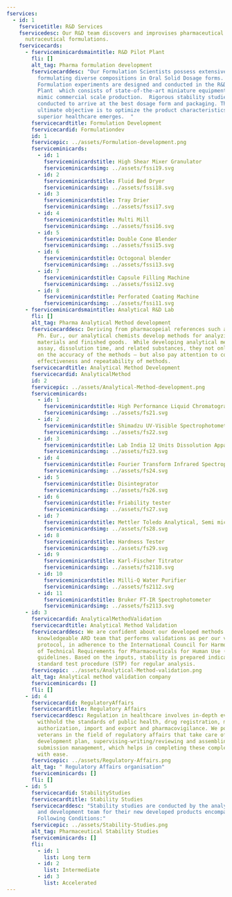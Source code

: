 ```yaml
---
fservices:
  - id: 1
    fservicetitle: R&D Services
    fservicedesc: Our R&D team discovers and improvises pharmaceutical and
      nutraceutical formulations.
    fservicecards:
      - fserviceminicardsmaintitle: R&D Pilot Plant
        fli: []
        alt_tag: Pharma formulation development
        fservicecarddesc: "Our Formulation Scientists possess extensive expertise in
          formulating diverse compositions in Oral Solid Dosage forms.
          Formulation experiments are designed and conducted in the R&D Pilot
          Plant  which consists of state-of-the-art miniature equipment that
          mimic commercial scale production.  Rigorous stability studies are
          conducted to arrive at the best dosage form and packaging. The
          ultimate objective is to optimize the product characteristics so that
          superior healthcare emerges.  "
        fservicecardtitle: Formulation Development
        fservicecardid: Formulationdev
        id: 1
        fservicepic: ../assets/Formulation-development.png
        fserviceminicards:
          - id: 1
            fserviceminicardstitle: High Shear Mixer Granulator
            fserviceminicardsimg: ../assets/fssi19.svg
          - id: 2
            fserviceminicardstitle: Fluid Bed Dryer
            fserviceminicardsimg: ../assets/fssi18.svg
          - id: 3
            fserviceminicardstitle: Tray Drier
            fserviceminicardsimg: ../assets/fssi17.svg
          - id: 4
            fserviceminicardstitle: Multi Mill
            fserviceminicardsimg: ../assets/fssi16.svg
          - id: 5
            fserviceminicardstitle: Double Cone Blender
            fserviceminicardsimg: ../assets/fssi15.svg
          - id: 6
            fserviceminicardstitle: Octogonal blender
            fserviceminicardsimg: ../assets/fssi13.svg
          - id: 7
            fserviceminicardstitle: Capsule Filling Machine
            fserviceminicardsimg: ../assets/fssi12.svg
          - id: 8
            fserviceminicardstitle: Perforated Coating Machine
            fserviceminicardsimg: ../assets/fssi11.svg
      - fserviceminicardsmaintitle: Analytical R&D Lab
        fli: []
        alt_tag: Pharma Analytical Method development
        fservicecarddesc: Deriving from pharmacopeial references such as USP, BP, and
          Ph. Eur., our analytical chemists develop methods for analyzing input
          materials and finished goods.  While developing analytical methods for
          assay, dissolution time, and related substances, they not only focus
          on the accuracy of the methods – but also pay attention to cost
          effectiveness and repeatability of methods.
        fservicecardtitle: Analytical Method Development
        fservicecardid: AnalyticalMethod
        id: 2
        fservicepic: ../assets/Analytical-Method-development.png
        fserviceminicards:
          - id: 1
            fserviceminicardstitle: High Performance Liquid Chromatography
            fserviceminicardsimg: ../assets/fs21.svg
          - id: 2
            fserviceminicardstitle: Shimadzu UV-Visible Spectrophotometer
            fserviceminicardsimg: ../assets/fs22.svg
          - id: 3
            fserviceminicardstitle: Lab India 12 Units Dissolution Apparatus
            fserviceminicardsimg: ../assets/fs23.svg
          - id: 4
            fserviceminicardstitle: Fourier Transform Infrared Spectrophotometer
            fserviceminicardsimg: ../assets/fs24.svg
          - id: 5
            fserviceminicardstitle: Disintegrator
            fserviceminicardsimg: ../assets/fs26.svg
          - id: 6
            fserviceminicardstitle: Friability tester
            fserviceminicardsimg: ../assets/fs27.svg
          - id: 7
            fserviceminicardstitle: Mettler Toledo Analytical, Semi micro & Micro Balances
            fserviceminicardsimg: ../assets/fs28.svg
          - id: 8
            fserviceminicardstitle: Hardness Tester
            fserviceminicardsimg: ../assets/fs29.svg
          - id: 9
            fserviceminicardstitle: Karl-Fischer Titrator
            fserviceminicardsimg: ../assets/fs2110.svg
          - id: 10
            fserviceminicardstitle: Milli-Q Water Purifier
            fserviceminicardsimg: ../assets/fs2112.svg
          - id: 11
            fserviceminicardstitle: Bruker FT-IR Spectrophotometer
            fserviceminicardsimg: ../assets/fs2113.svg
      - id: 3
        fservicecardid: AnalyticalMethodValidation
        fservicecardtitle: Analytical Method Validation
        fservicecarddesc: We are confident about our developed methods thanks to our
          knowledgeable ARD team that performs validations as per our validation
          protocol, in adherence to the International Council for Harmonization
          of Technical Requirements for Pharmaceuticals for Human Use (ICH)
          guidelines. Based on the inputs, stability is prepared indicating
          standard test procedure (STP) for regular analysis.
        fservicepic: ../assets/Analytical-Method-validation.png
        alt_tag: Analytical method validation company
        fserviceminicards: []
        fli: []
      - id: 4
        fservicecardid: RegulatoryAffairs
        fservicecardtitle: Regulatory Affairs
        fservicecarddesc: Regulation in healthcare involves in-depth evaluation to
          withhold the standards of public health, drug registration, marketing
          authorization, import and export and pharmacovigilance. We possess
          veterans in the field of regulatory affairs that take care of the
          development plan, supervising-writing/reviewing and assembling and
          submission management, which helps in completing these complex tasks
          with ease.
        fservicepic: ../assets/Regulatory-Affairs.png
        alt_tag: " Regulatory Affairs organisation"
        fserviceminicards: []
        fli: []
      - id: 5
        fservicecardid: StabilityStudies
        fservicecardtitle: Stability Studies
        fservicecarddesc: "Stability studies are conducted by the analytical research
          and development team for their new developed products encompassing the
          Following Conditions:"
        fservicepic: ../assets/Stability-Studies.png
        alt_tag: Pharmaceutical Stability Studies
        fserviceminicards: []
        fli:
          - id: 1
            list: Long term
          - id: 2
            list: Intermediate
          - id: 3
            list: Accelerated
---
```

